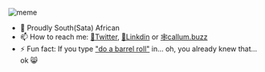 ![meme](https://bit.ly/funky_sauce)
* 🎉 Proudly South(Sata) African
* 📫 How to reach me: [🐤Twitter](https://twitter.com/callumdotbuzz),  [📘Linkdin](https://linkedin.com/in/callumdotbuzz) or [🕸callum.buzz](https://callum.buzz)
* ⚡ Fun fact: If you type ["do a barrel roll"](https://bit.ly/cdf_gh_dabr) in... oh, you already knew that... ok 😸

<!--
**howzitcal/howzitcal** is a ✨ _special_ ✨ repository because its `README.md` (this file) appears on your GitHub profile.

Here are some ideas to get you started:

- 🔭 I’m currently working on ...
- 🌱 I’m currently learning ...
- 👯 I’m looking to collaborate on ...
- 🤔 I’m looking for help with ...
- 💬 Ask me about ...
- 📫 How to reach me: ...
- 😄 Pronouns: ...
- ⚡ Fun fact: ...
-->
